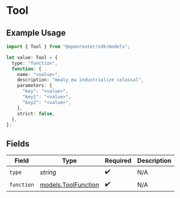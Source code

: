# Tool

## Example Usage

```typescript
import { Tool } from "@openrouter/sdk/models";

let value: Tool = {
  type: "function",
  function: {
    name: "<value>",
    description: "mealy ew industrialize colossal",
    parameters: {
      "key": "<value>",
      "key1": "<value>",
      "key2": "<value>",
    },
    strict: false,
  },
};
```

## Fields

| Field                                            | Type                                             | Required                                         | Description                                      |
| ------------------------------------------------ | ------------------------------------------------ | ------------------------------------------------ | ------------------------------------------------ |
| `type`                                           | *string*                                         | :heavy_check_mark:                               | N/A                                              |
| `function`                                       | [models.ToolFunction](../models/toolfunction.md) | :heavy_check_mark:                               | N/A                                              |